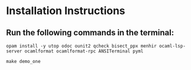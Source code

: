 # Installation Instructions

## Run the following commands in the terminal:
```
opam install -y utop odoc ounit2 qcheck bisect_ppx menhir ocaml-lsp-server ocamlformat ocamlformat-rpc ANSITerminal pyml

make demo_one
```